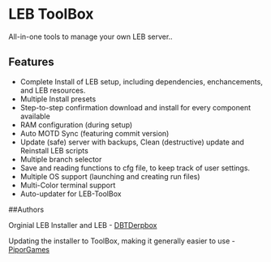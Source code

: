 # LEB ToolBox
All-in-one tools to manage your own LEB server..

## Features
- Complete Install of LEB setup, including dependencies, enchancements, and LEB resources.
- Multiple Install presets
- Step-to-step confirmation download and install for every component available
- RAM configuration (during setup)
- Auto MOTD Sync (featuring commit version)
- Update (safe) server with backups, Clean (destructive) update and Reinstall LEB scripts
- Multiple branch selector
- Save and reading functions to cfg file, to keep track of user settings.
- Multiple OS support (launching and creating run files)
- Multi-Color terminal support
- Auto-updater for LEB-ToolBox

##Authors

Orginial LEB Installer and LEB - [DBTDerpbox](https://github.com/DBTDerpbox)

Updating the installer to ToolBox, making it generally easier to use - [PiporGames](https://github.com/PiporGames)
